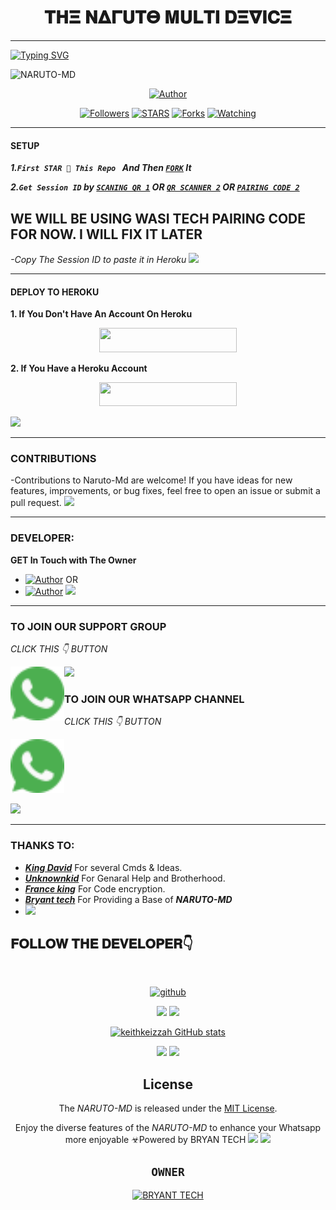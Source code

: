 <h1 align="center"> 𝚻𝚮𝚵 𝚴𝚫𝚪𝐔𝚻𝚯 𝚳𝐔𝐋𝚻𝚰 𝐃𝚵𝛁𝚰𝐂𝚵  </h1>
<p align="center">  
  
***
  
<a href="https://git.io/typing-svg"><img src="https://readme-typing-svg.demolab.com?font=Black+Ops+One&size=50&pause=1000&color=1BAFBAFF&center=true&width=910&height=100&lines=THANK+FOR+CHOOSING+NARUTO-MD;MULTI+DEVICE+WHATSAPP+BOT;CREATED+BY+BRYAN+TECH;WELCOME+TO+MY+WORLD" alt="Typing SVG" /></a>
  </p>
    <img alt="NARUTO-MD" width="700" height="300" src="https://telegra.ph/file/c35304340a3f685c14995.jpg">
<p align="center">
<p align="center">
<a href=""><img title="Author" src="https://img.shields.io/badge/NARUTO-MD-gold?style=for-the-badge&logo=github"></a>
<p/>
<p align="center">
<a href="https://github.com/Bryanlover1/Naruto-MD-V1?tab=followers"><img title="Followers" src="https://img.shields.io/github/followers/Bryanlover1?label=Followers&style=social"></a>
<a href="https://github.com/Bryanlover1/Naruto-MD-V1/stargazers/"><img title="STARS" src="https://img.shields.io/github/stars/Bryanlover1/Naruto-MD-V1?&style=social"></a>
<a href="https://github.com/Bryanlover1/Naruto-MD-V1/network/members"><img title="Forks" src="https://img.shields.io/github/forks/Bryanlover1/Naruto-MD-V1?style=social"></a>
<a href="https://github.com/Bryanlover1/Naruto-MD-V1/watchers"><img title="Watching" src="https://img.shields.io/github/watchers/Bryanlover1/Naruto-MD-V1?label=Watching&style=social"></a>
  
***

#### SETUP 

***1.`First STAR 🌟 This Repo ` And Then [`FORK`](https://github.com/Bryanlover1/Naruto-MD-V1) It***

***2.`Get Session ID` by [`SCANING QR 1`](https://sessionid1-e846e707a329.herokuapp.com/) OR [`QR SCANNER 2`](https://sessionid1-e846e707a329.herokuapp.com/) OR [`PAIRING CODE 2`](https://sessionid1-e846e707a329.herokuapp.com/)***

## WE WILL BE USING WASI TECH PAIRING CODE FOR NOW. I WILL FIX IT LATER

*-Copy The Session ID to paste it in Heroku*
<a><img src='https://i.imgur.com/LyHic3i.gif'/></a>

***

#### DEPLOY TO HEROKU 
**1. If You Don't Have An Account On Heroku**
    <br>
<p align="center"><a href="https://signup.heroku.com">
 <img src="https://img.shields.io/badge/Create%20Account%20Now-black?style=for-the-badge&logo=heroku" width="220" height="38.45"/></a></p>

**2. If You Have a Heroku Account**
    <br>
<p align="center"><a href="https://dashboard.heroku.com/new?template=https://github.com/Bryanlover1/Naruto-MD-V1"> <img src="https://img.shields.io/badge/DEPLOY%20NOW-black?style=for-the-badge&logo=heroku" width="220" height="38.45"/></a></p>
<a><img src='https://i.imgur.com/LyHic3i.gif'/></a>


***


### CONTRIBUTIONS 
-Contributions to Naruto-Md are welcome! If you have ideas for new features, improvements, or bug fixes, feel free to open an issue or submit a pull request.
<a><img src='https://i.imgur.com/LyHic3i.gif'/></a>

***
### DEVELOPER:
**GET In Touch with The Owner**
- <a href="https://instagram.com/Bryan_lover1"><img title="Author" src="https://img.shields.io/badge/ON INSTAGRAM-silver?style=for-the-badge&logo=Instagram"></a>
OR 
- <a href="https://wa.me/233263176982"><img title="Author" src="https://img.shields.io/badge/ON WHATSAPP-gold?style=for-the-badge&logo=WhatsApp"></a>
<a><img src='https://i.imgur.com/LyHic3i.gif'/></a>

***

### TO JOIN OUR SUPPORT GROUP 


*CLICK THIS 👇 BUTTON* <p align="centre">
  <a href="https://chat.whatsapp.com/DVpRj3FVHFQDYxploAvjI5">
    <img align="left" alt="SIEGRIN | Whastapp" width="86px" src="https://raw.githubusercontent.com/PikaBotz/My_Personal_Space/main/Images/AnyaBot_pics/Anya_v2/Whatsapp.svg" />
  

   
   <a><img src='https://i.imgur.com/LyHic3i.gif'/></a>

### TO JOIN OUR WHATSAPP CHANNEL 

*CLICK THIS 👇 BUTTON* <p align="centre">
  <a href="https://whatsapp.com/channel/0029VacpEdXIt5rqKLB9nC1L">
   <img align="centre" alt="SIEGRIN | Whastapp" width="86px" src="https://raw.githubusercontent.com/PikaBotz/My_Personal_Space/main/Images/AnyaBot_pics/Anya_v2/Whatsapp.svg" />

   
 <a><img src='https://i.imgur.com/LyHic3i.gif'/></a>

***
### THANKS TO:
- [***King David***](https://github.com/Kingdavid3333) For several Cmds & Ideas.
- [***Unknownkid***](https://github.com/Whizbot1) For Genaral Help and Brotherhood. 
- [***France king***](https://github.com/Franceking1) For Code encryption. 
- [***Bryant tech***](https://github.com/Elsa2090) For Providing a Base of **_NARUTO-MD_**
- <a><img src='https://i.imgur.com/LyHic3i.gif'/></a>
## 𝐅𝐎𝐋𝐋𝐎𝐖 𝐓𝐇𝐄 𝐃𝐄𝐕𝐄𝐋𝐎𝐏𝐄𝐑👇

<br/> <div align="center">
[![github](https://github.com/Bryanlover1)](https://github.com/Bryanlover1)

<a><img src='https://i.imgur.com/LyHic3i.gif'/></a>
<a><img src='https://i.imgur.com/LyHic3i.gif'/></a>
  
[![keithkeizzah GitHub stats](https://github-readme-stats.vercel.app/api?username=Bryanlover1&show_icons=true&theme=radical)](https://github.com/Bryanlover1)

<a><img src='https://i.imgur.com/LyHic3i.gif'/></a>
<a><img src='https://i.imgur.com/LyHic3i.gif'/></a>

## License

The *NARUTO-MD* is released under the [MIT License](https://opensource.org/licenses/MIT).

Enjoy the diverse features of the *NARUTO-MD*  to enhance your Whatsapp more enjoyable
☣Powered by BRYAN TECH 
<a><img src='https://i.imgur.com/LyHic3i.gif'/></a>
<a><img src='https://i.imgur.com/LyHic3i.gif'/></a>

## `OWNER` 
<a href="https://github.com/Bryanlover1"><img src="https://github.com/Bryanlover1" width="250" height="250" alt="BRYANT TECH"/></a>
  
